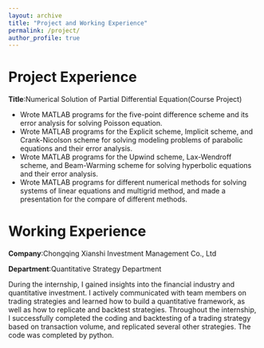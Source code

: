 ```yaml
---
layout: archive
title: "Project and Working Experience"
permalink: /project/
author_profile: true
---
```

# Project Experience
**Title**:Numerical Solution of Partial Differential Equation(Course Project)

- Wrote MATLAB programs for the five-point difference scheme and its error analysis for solving Poisson equation. 
- Wrote MATLAB programs for the Explicit scheme, Implicit scheme, and Crank-Nicolson scheme for solving modeling problems of parabolic equations and their error analysis.
- Wrote MATLAB programs for the Upwind scheme, Lax-Wendroff scheme, and Beam-Warming scheme for solving hyperbolic equations and their error analysis.
- Wrote MATLAB programs for different numerical methods for solving systems of linear equations and multigrid method, and made a presentation for the compare of different methods.


# Working Experience
**Company**:Chongqing Xianshi Investment Management Co., Ltd

**Department**:Quantitative Strategy Department 

During the internship, I gained insights into the financial industry and quantitative investment. 
I actively communicated with team members on trading strategies and learned how to build a quantitative framework, 
as well as how to replicate and backtest strategies. Throughout the internship, I successfully completed the coding 
and backtesting of a trading strategy based on transaction volume, and replicated several other strategies. The code was completed by python.
